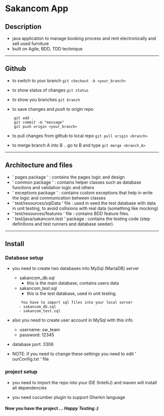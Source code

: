 # Sakancom App 

## Description

* java application to manage booking process and rent electronically and sell used furniture
* built on Agile, BDD, TDD technique

---

## Github

* to switch to your branch
  ` git checkout -b <your_branch> `

* to show status of changes
  ` git status `

* to show you branches
  ` git branch `

* to save changes and *push* to origin repo
```
    git add .
    git commit -m "message"
    git push origin <your_branch>
```
* to pull changes from github to local repo
  ` git pull origin <branch> `

* to merge branch A into B .. go to B and type
  ` git merge <branch_A> `

---

## Architecture and files 

- ' pages package ' : contains the pages logic and design
- ' common package ' : contains helper classes such as database functions 
    and validation logic and others
- ' exceptions package ' : contains custom exceptions that help in write
    the logic and communication between classes
- ' test/resources/sqlData ' file : used in seed the test database
    with data in unit testing, to avoid collisions with real data
  (something like mocking)
- ' test/resources/features ' file : contains BDD feature files.
- ' test/java/sakancom.test ' package : contains the testing code
  (step definitions and test runners and database seeder).

---

## Install 

### Database setup 

* you need to create two databases into MySql (MariaDB) server
  - sakancom_db.sql 
    - this is the main database, contains users data
  - sakancom_test.sql 
    - this is the test database, used in unit testing.

  ``` 
      You have to import sql files into your local server 
     - sakancom_db.sql
     - sakancom_test.sql 
  ```
* also you need to create user account in MySql with this info
  - username: sw_team
  - password: 12345

* database port: 3306

* NOTE: if you need to change these settings you need to edit 
  ' ourConfig.txt ' file 

### project setup 

* you need to import the repo into your IDE (IntelliJ) and maven will install all dependencies

* you need cucumber plugin to support Gherkin language

#### Now you have the project ... *Happy Testing :)* 